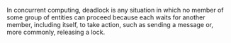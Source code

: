 In concurrent computing, deadlock is any situation in which no member of some group of entities can proceed because each waits for another member, including itself, to take action, such as sending a message or, more commonly, releasing a lock.